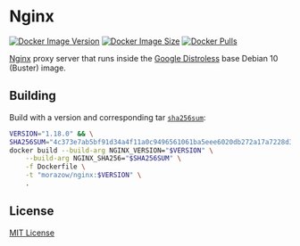 # Nginx

[![Docker Image Version][version-badge]][hub-link]
[![Docker Image Size][size-badge]][hub-link]
[![Docker Pulls][pulls-badge]][hub-link]

[Nginx][nginx] proxy server that runs inside the [Google Distroless][distroless]
base Debian 10 (Buster) image.

## Building

Build with a version and corresponding tar [`sha256sum`][tars]:

```sh
VERSION="1.18.0" && \
SHA256SUM="4c373e7ab5bf91d34a4f11a0c9496561061ba5eee6020db272a17a7228d35f99" && \
docker build --build-arg NGINX_VERSION="$VERSION" \
    --build-arg NGINX_SHA256="$SHA256SUM" \
    -f Dockerfile \
    -t "morazow/nginx:$VERSION" \
    .
```

## License

[MIT License](LICENSE)

[nginx]: https://nginx.org/
[tars]: https://nginx.org/en/download.html
[distroless]: https://github.com/GoogleContainerTools/distroless
[pulls-badge]: https://img.shields.io/docker/pulls/morazow/nginx.svg?style=flat-square&logo=docker
[size-badge]: https://img.shields.io/docker/image-size/morazow/nginx.svg?style=flat-square&logo=docker
[version-badge]: https://img.shields.io/docker/v/morazow/nginx.svg?style=flat-square&logo=docker
[hub-link]: https://hub.docker.com/r/morazow/nginx
